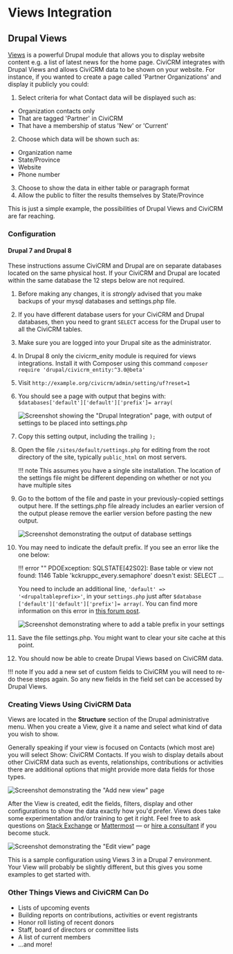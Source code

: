 # Views Integration

## Drupal Views

[Views](http://drupal.org/project/views) is a powerful Drupal module
that allows you to display website content e.g. a list of latest news
for the home page. CiviCRM integrates with Drupal Views and allows
CiviCRM data to be shown on your website. For instance, if you wanted to
create a page called 'Partner Organizations' and display it publicly you
could:

1. Select criteria for what Contact data will be displayed such as:
 * Organization contacts only
 * That are tagged 'Partner' in CiviCRM
 * That have a membership of status 'New' or 'Current'
2. Choose which data will be shown such as:
  * Organization name
  * State/Province
  * Website
  * Phone number
3. Choose to show the data in either table or paragraph format
4. Allow the public to filter the results themselves by State/Province

This is just a simple example, the possibilities of Drupal Views and
CiviCRM are far reaching.

### Configuration

#### Drupal 7 and Drupal 8

These instructions assume CiviCRM and Drupal are on separate databases located on the same physical host. If your CiviCRM and Drupal are located within the same database the 12 steps below are not required. 

1. Before making any changes, it is _strongly_ advised that you make backups of your mysql databases and settings.php file.
1. If you have different database users for your CiviCRM and Drupal databases, then you need to grant `SELECT` access for the Drupal user to all the CiviCRM tables.
1. Make sure you are logged into your Drupal site as the administrator.
1. In Drupal 8 only the civicrm_enity module is required for views integrations. Install it with Composer using this command `composer require 'drupal/civicrm_entity:^3.0@beta'`
1. Visit `http://example.org/civicrm/admin/setting/uf?reset=1`
1. You should see a page with output that begins with: `$databases['default']['default']['prefix']= array(`

    ![Screenshot showing the "Drupal Integration" page, with output of settings to be placed into settings.php](../../img/views3integration-1.png)

1. Copy this setting output, including the trailing `);`
1. Open the file `/sites/default/settings.php` for editing from the root directory of the site, typically `public_html` on most servers.

    !!! note
        This assumes you have a single site installation. The location of the settings file might be different depending on whether or not you have multiple sites

1. Go to the bottom of the file and paste in your previously-copied settings output here. If the settings.php file already includes an earlier version of the output please remove the earlier version before pasting the new output. 

    ![Screenshot demonstrating the output of database settings](../../img/views3integration-2.png)
 
1. You may need to indicate the default prefix. If you see an error like the one below:

    !!! error ""
        PDOException: SQLSTATE[42S02]: Base table or view not found: 1146 Table 'kckruppc_every.semaphore' doesn't exist: SELECT ...

    You need to include an additional line, `'default' => '<drupaltableprefix>'`, in your `settings.php` just after `$database ['default']['default']['prefix']= array(`. You can find more information on this error in [this forum post](http://forum.civicrm.org/index.php?topic=20910.0).

    ![Screenshot demonstrating where to add a table prefix in your settings](../../img/views3integration-4.png)
    
1. Save the file settings.php. You might want to clear your site cache at this point.
1. You should now be able to create Drupal Views based on CiviCRM data.

 !!! note
        If you add a new set of custom fields to CiviCRM you will need to re-do these steps again. So any new fields in the field set can be accessed by Drupal Views. 

### Creating Views Using CiviCRM Data

Views are located in the **Structure** section of the Drupal
administrative menu. When you create a View, give it a name and select
what kind of data you wish to show.

Generally speaking if your view is focused on Contacts (which most are)
you will select Show: CiviCRM Contacts. If you wish to display details
about other CiviCRM data such as events, relationships, contributions or
activities there are additional options that might provide more data
fields for those types.

![Screenshot demonstrating the "Add new view" page](../../img/Views-CiviCRM-Partner-1.png)

After the View is created, edit the fields, filters, display and other
configurations to show the data exactly how you'd prefer. Views does
take some experimentation and/or training to get it right. Feel free to
ask questions on [Stack Exchange](https://civicrm.stackexchange.com/) or [Mattermost](https://chat.civicrm.org)
&mdash; or [hire a
consultant](https://civicrm.org/partners-contributors) if you become stuck.

![Screenshot demonstrating the "Edit view" page](../../img/Views-CiviCRM-Partner-3.png)  

This is a sample configuration using Views 3 in a Drupal 7 environment.
Your View will probably be slightly different, but this gives you some
examples to get started with.

### Other Things Views and CiviCRM Can Do

-   Lists of upcoming events
-   Building reports on contributions, activities or event registrants
-   Honor roll listing of recent donors
-   Staff, board of directors or committee lists
-   A list of current members
-   ...and more!

